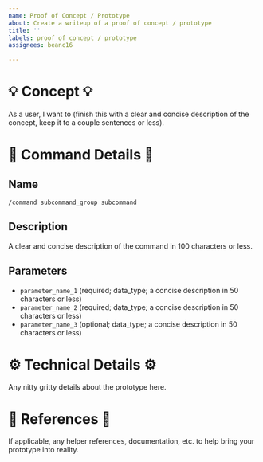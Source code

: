 ```yaml
---
name: Proof of Concept / Prototype
about: Create a writeup of a proof of concept / prototype
title: ''
labels: proof of concept / prototype
assignees: beanc16

---
```


# 💡 Concept 💡
As a user, I want to (finish this with a clear and concise description of the concept, keep it to a couple sentences or less).

# 🤖 Command Details 🤖
## Name
`/command subcommand_group subcommand`

## Description
A clear and concise description of the command in 100 characters or less.

## Parameters
- `parameter_name_1` (required; data_type; a concise description in 50 characters or less)
- `parameter_name_2` (required; data_type; a concise description in 50 characters or less)
- `parameter_name_3` (optional; data_type; a concise description in 50 characters or less)

# ⚙️ Technical Details ⚙️
Any nitty gritty details about the prototype here.

# 📙 References 📙
If applicable, any helper references, documentation, etc. to help bring your prototype into reality.
